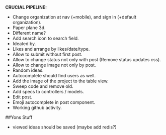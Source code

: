 __CRUCIAL PIPELINE:__
 * Change organization at nav (+mobile), and sign in (+default organization).
 * Paper plane 3d.
 * Different name?
 * Add search icon to search field.
 * Ideated by.
 * Likes and arrange by likes/date/type.
 * Allow to submit without first post.
 * Allow to change status not only with post (Remove status updates css). 
 * Allow to change image not only by post.
 * Random ideas.
 * Autocomplete should find users as well.
 * Add the image of the project to the table view.
 * Sweep code and remove old.
 * Add specs to controllers / models.
 * Edit post.
 * Emoji autocomplete in post component.
 * Working github activity.



##Yons Stuff
* viewed ideas should be saved (maybe add redis?) 
